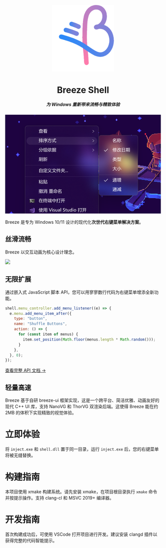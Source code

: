 <div align=center>
  <img src=./resources/icon.svg width=200/>
<h1>Breeze Shell</h1>
<h5>为 Windows 重新带来流畅与精致体验</h5>
<div>
  <img widtb=500 src=./resources/preview1.webp />
</div>
</div>

Breeze 是专为 Windows 10/11 设计的现代化**次世代右键菜单解决方案**。

## 丝滑流畅

Breeze 以交互动画为核心设计理念。

<img src=https://github.com/user-attachments/assets/304fdd08-ef67-4cdb-94cc-83b47d41eb36 height=300 />

## 无限扩展

通过嵌入式 JavaScript 脚本 API，您可以用寥寥数行代码为右键菜单增添全新功能。

```javascript
shell.menu_controller.add_menu_listener((e) => {
  e.menu.add_menu_item_after({
    type: "button",
    name: "Shuffle Buttons",
    action: () => {
      for (const item of menus) {
        item.set_position(Math.floor(menus.length * Math.random()));
      }
    },
  }, 0);
});
```

[查看完整 API 文档 →](./src/shell/script/binding_types.d.ts)

## 轻量高速

Breeze 基于自研 breeze-ui 框架实现，这是一个跨平台、简洁优雅、动画友好的现代 C++ UI 库，支持 NanoVG 和 ThorVG 双渲染后端。这使得 Breeze 能在约 2MB 的体积下实现精致的视觉体验。

# 立即体验

将 `inject.exe` 和 `shell.dll` 置于同一目录，运行 `inject.exe` 后，您的右键菜单将被无缝替换。

# 构建指南

本项目使用 xmake 构建系统。请先安装 xmake，在项目根目录执行 `xmake` 命令并按提示操作。支持 clang-cl 和 MSVC 2019+ 编译器。

# 开发指南

首次构建成功后，可使用 VSCode 打开项目进行开发。建议安装 clangd 插件以获得完整的代码智能提示。
